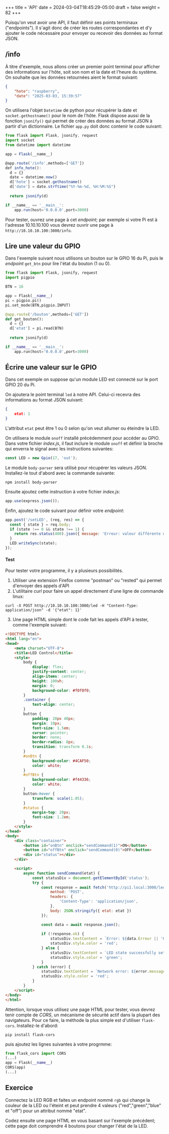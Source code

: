 +++
title = 'API'
date = 2024-03-04T18:45:29-05:00
draft = false
weight = 82
+++

Puisqu'on veut avoir une API, il faut définir ses points terminaux ("endpoints"). Il s'agit donc de créer les routes correspondantes et d'y ajouter le code nécessaire pour envoyer ou recevoir des données au format JSON. 

## /info
À titre d'exemple, nous allons créer un premier point terminal pour afficher des informations sur l'hôte, soit son nom et la date et l'heure du système. On souhaite que les données retournées aient le format suivant:
```json
{
    "hote": "raspberry",
    "date": "2025-03-03, 15:39:57"
}
```
On utilisera l'objet `Datetime` de python pour récupérer la date et `socket.gethostname()` pour le nom de l'hôte. Flask dispose aussi de la fonction `jsonify()` qui permet de créer des données au format JSON à partir d'un dictionnaire. Le fichier `app.py` doit donc contenir le code suivant:
```js
from flask import Flask, jsonify, request
import socket
from datetime import datetime

app = Flask(__name__)

@app.route('/info',methods=['GET'])
def info_hote():
  d = {}
  date = datetime.now()
  d['hote'] = socket.gethostname()
  d['date'] = date.strftime("%Y-%m-%d, %H:%M:%S")
  
  return jsonify(d)

if __name__ == '__main__':
    app.run(host='0.0.0.0',port=3000)
```
Pour tester, ouvrez une page à cet _endpoint_; par exemple si votre Pi est à l'adresse 10.10.10.100 vous devrez ouvrir une page à `http://10.10.10.100:3000/info`.

## Lire une valeur du GPIO
Dans l'exemple suivant nous utilisons un bouton sur le GPIO 16 du Pi, puis le _endpoint_ `get_btn` pour lire l'état du bouton (1 ou 0). 
```python
from flask import Flask, jsonify, request
import pigpio

BTN = 16

app = Flask(__name__)
pi = pigpio.pi()
pi.set_mode(BTN,pigpio.INPUT)

@app.route('/bouton',methods=['GET'])
def get_bouton():
  d = {}
  d['etat'] = pi.read(BTN)
  
  return jsonify(d)

if __name__ == '__main__':
    app.run(host='0.0.0.0',port=3000)
```

## Écrire une valeur sur le GPIO
Dans cet exemple on suppose qu'un module LED est connecté sur le port GPIO 20 du Pi. 

On ajoutera le point terminal `led` à notre API. Celui-ci recevra des informations au format JSON suivant:
```json
{ 
    etat: 1
}
``` 
L'attribut `etat` peut être 1 ou 0 selon qu'on veut allumer ou éteindre la LED.

On utilisera le module `onoff` installé précédemment pour accéder au GPIO. Dans votre fichier _index.js_, il faut inclure le module `onoff` et définir la broche qui enverra le signal avec les instructions suivantes:
```js
const LED = new Gpio(17, 'out');
```

Le module `body-parser` sera utilisé pour récupérer les valeurs JSON. Installez-le tout d'abord avec la commande suivante:
```
npm install body-parser
```
Ensuite ajoutez cette instruction à votre fichier _index.js_:
```js
app.use(express.json());
```

Enfin, ajoutez le code suivant pour définir votre _endpoint_:
```js
app.post('/setLED', (req, res) => {
  const { state } = req.body;
  if (state !== 0 && state !== 1) {
    return res.status(400).json({ message: 'Erreur: valeur différente de 0 ou 1' });
  }
  LED.writeSync(state);
});
```
#### Test
Pour tester votre programme, il y a plusieurs possibilités.
1. Utiliser une extension Firefox comme "postman" ou "rested" qui permet d'envoyer des appels d'API
2. L'utilitaire _curl_ pour faire un appel directement d'une ligne de commande linux:
```
curl -X POST http://10.10.10.100:3000/led -H "Content-Type: application/json" -d '{"etat": 1}'
```
3. Une page HTML simple dont le code fait les appels d'API à tester, comme l'exemple suivant:
```html
<!DOCTYPE html>
<html lang="en">
<head>
    <meta charset="UTF-8">
    <title>LED Control</title>
    <style>
        body {
            display: flex;
            justify-content: center;
            align-items: center;
            height: 100vh;
            margin: 0;
            background-color: #f0f0f0;
        }
        .container {
            text-align: center;
        }
        button {
            padding: 20px 40px;
            margin: 10px;
            font-size: 1.5em;
            cursor: pointer;
            border: none;
            border-radius: 8px;
            transition: transform 0.1s;
        }
        #onBtn {
            background-color: #4CAF50;
            color: white;
        }
        #offBtn {
            background-color: #f44336;
            color: white;
        }
        button:hover {
            transform: scale(1.05);
        }
        #status {
            margin-top: 20px;
            font-size: 1.2em;
        }
    </style>
</head>
<body>
    <div class="container">
        <button id="onBtn" onclick="sendCommand(1)">ON</button>
        <button id="offBtn" onclick="sendCommand(0)">OFF</button>
        <div id="status"></div>
    </div>

    <script>
        async function sendCommand(etat) {
            const statusDiv = document.getElementById('status');
            try {
                const response = await fetch('http://pi1.local:3000/led', {
                    method: 'POST',
                    headers: {
                        'Content-Type': 'application/json',
                    },
                    body: JSON.stringify({ etat: etat })
                });

                const data = await response.json();
                
                if (!response.ok) {
                    statusDiv.textContent = `Error: ${data.Erreur || 'Unknown error'}`;
                    statusDiv.style.color = 'red';
                } else {
                    statusDiv.textContent = `LED state successfully set to ${etat}`;
                    statusDiv.style.color = 'green';
                }
            } catch (error) {
                statusDiv.textContent = `Network error: ${error.message}`;
                statusDiv.style.color = 'red';
            }
        }
    </script>
</body>
</html>

```
Attention, lorsque vous utilisez une page HTML pour tester, vous devrez tenir compte de *CORS*, un mécanisme de sécurité actif dans la plupart des navigateurs. Pour ce faire, la méthode la plus simple est d'utiliser `flask-cors`. Installez-le d'abord:
```
pip install flask-cors
```
puis ajoutez les lignes suivantes à votre progrmme:
```python
from flask_cors import CORS
(...)
app = Flask(__name__)
CORS(app)
(...)
```

## Exercice
Connectez la LED RGB et faites un endpoint nommé `rgb` qui change la couleur de la LED ou l'éteint et peut prendre 4 valeurs ("red","green","blue" et "off") pour un attribut nommé "etat".

Codez ensuite une page HTML en vous basant sur l'exemple précédent; cette page doit comprendre 4 boutons pour changer l'état de la LED.
